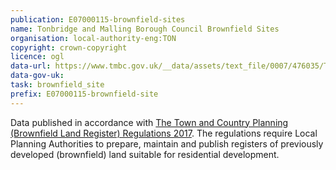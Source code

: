 ```yaml
---
publication: E07000115-brownfield-sites
name: Tonbridge and Malling Borough Council Brownfield Sites
organisation: local-authority-eng:TON
copyright: crown-copyright
licence: ogl
data-url: https://www.tmbc.gov.uk/__data/assets/text_file/0007/476035/TMBC_Brownfield_Register.csv
data-gov-uk: 
task: brownfield_site
prefix: E07000115-brownfield-site
---
```


Data published in accordance with [The Town and Country Planning (Brownfield Land Register) Regulations 2017](http://www.legislation.gov.uk/uksi/2017/403/contents/made).
The regulations require Local Planning Authorities to prepare, maintain and publish registers of previously developed (brownfield) land suitable for residential development.

